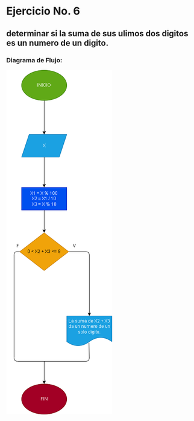 # Ejercicio No. 6

## determinar si la suma de sus ulimos dos digitos es un numero de un digito.

### Diagrama de Flujo:
![Diagrama de flujo](Ultimo_1.png "Diagrama de flujo")